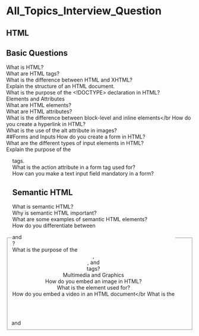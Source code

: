 # All_Topics_Interview_Question
## HTML
## Basic Questions
What is HTML? </br>
What are HTML tags?</br>
What is the difference between HTML and XHTML?</br>
Explain the structure of an HTML document.</br>
What is the purpose of the <!DOCTYPE> declaration in HTML?</br>
Elements and Attributes</br>
What are HTML elements?</br>
What are HTML attributes?</br>
What is the difference between block-level and inline elements</br
How do you create a hyperlink in HTML?</br>
What is the use of the alt attribute in images?</br>
##Forms and Inputs
How do you create a form in HTML?</br>
What are the different types of input elements in HTML?</br>
Explain the purpose of the <fieldset> and <legend> tags.</br>
What is the action attribute in a form tag used for?</br>
How can you make a text input field mandatory in a form?</br>
## Semantic HTML</br>
What is semantic HTML?</br>
Why is semantic HTML important?</br>
What are some examples of semantic HTML elements?</br>
How do you differentiate between <div> and <section>?</br>
What is the purpose of the <header>, <nav>, and <footer> tags?</br>
Multimedia and Graphics</br>
How do you embed an image in HTML?</br>
What is the <canvas> element used for?</br>
How do you embed a video in an HTML document</br
What is the <audio> element used for?</br>
How do you use the <svg> tag?</br>
## Advanced Topics
What is the purpose of the data-* attributes in HTML5?</br>
Explain the difference between localStorage and sessionStorage</br
What are web workers?</br>
What is the contenteditable attribute?</br>
How do you make an HTML element draggable?</br>
## Best Practices
How do you ensure your HTML is accessible?</br>
What are some common SEO best practices for HTML?</br>
How can you optimize HTML for performance?</br>
What is the purpose of meta tags in HTML?</br>
How do you handle browser compatibility issues in HTML?</br>
## HTML5 Specific Questions
What are some new features introduced in HTML5?</br>
What is the <article> tag used for?</br>
Explain the purpose of the <aside> element.</br>
What is the difference between the <b> and <strong> tags?</br>
What is the difference between the <i> and <em> tags?</br>
# CSS Interview Questions

## Basic Questions
What is CSS?</br>
What is the purpose of CSS?</br>
How do you link a CSS file to an HTML document?</br>
What are the different ways to apply CSS to a web page?</br>
What is the difference between inline, internal, and external CSS?</br>
## Selectors
What are CSS selectors?</br>
Explain the difference between class selectors and ID selectors</br>.
What is a descendant selector?</br>
What are pseudo-classes and pseudo-elements?</br>
How do attribute selectors work?</br>
## Box Model
What is the CSS box model?</br>
What are the properties that make up the box model?</br>
Explain the difference between margin and padding.</br>
How do you center a block element horizontally?</br>
What is the box-sizing property?</br>
## Layouts
What is the difference between display: block and display: inline?</br>
What is the float property, and how does it work?</br>
What is Flexbox?</br>
How does CSS Grid Layout work?</br>
How do you create a two-column layout using CSS?</br>
## Positioning
What are the different types of positioning in CSS?</br>
Explain the difference between relative, absolute, fixed, and sticky positioning.</br>
How do you make an element stick to the top of the page when you scroll?</br>
What is the z-index property?</br>
How can you center an element vertically and horizontally?</br>
## Styling Text
How do you change the font of an element?</br>
What is the line-height property?</br>
How do you apply bold and italic styles to text?</br>
What is the text-transform property used for?</br>
How do you create a drop shadow for text?</br>
## Colors and Backgrounds
How do you set the background color of an element?</br>
What is the difference between RGB and HEX color codes?</br>
How do you apply a background image to an element?</br>
What is the background-size property?</br>
How do you create a gradient background?</br>
## Responsive Design
What is responsive design?</br>
How do you make a website responsive?</br>
What are media queries?</br>
How do you create a mobile-first design?</br>
What is the viewport meta tag, and why is it important?</br>
## Animations and Transitions
What are CSS transitions?</br>
How do you create a CSS animation?</br>
What is the transform property?</br>
How do you create a hover effect using CSS?</br>
What are keyframes in CSS animations?</br>
## Advanced Topics
What are CSS preprocessors?</br>
How do you use variables in CSS?</br>
What is the difference between rem and em units?</br>
What are CSS custom properties (CSS variables)?</br>
How do you implement a CSS reset?</br>
## Best Practices
What is BEM (Block Element Modifier) methodology?</br>
How do you optimize CSS for performance?</br>
What are some best practices for writing maintainable CSS?</br>
What are some common CSS hacks or workarounds for browser compatibility issues?</br>
How do you debug CSS issues?</br>
# JavaScript Interview Questions


## Basic Questions
What is JavaScript?</br>
What are the different data types in JavaScript?</br>
Explain the difference between var, let, and const.</br>
What is null and undefined in JavaScript?</br>
What are JavaScript functions?</br>
Operators and Control Flow</br>
What are the different types of operators in JavaScript?</br>
How do you write conditional statements in JavaScript?</br>
What are loops in JavaScript? Name the different types.</br>
Explain the switch statement in JavaScript.</br>
What is the ternary operator?
## Functions
What is the difference between function declarations and function expressions?</br>
What are arrow functions?</br>
What is a higher-order function?</br>
What is a callback function?</br>
Explain the concept of closures in JavaScript.</br>
## Objects and Arrays
What are objects in JavaScript?</br>
How do you create an object in JavaScript?</br>
What are arrays in JavaScript?</br>
How do you add and remove elements from an array?</br>
Explain the difference between map(), filter(), and reduce() methods on arrays.</br>
## DOM Manipulation
What is the DOM?</br>
How do you select an HTML element in JavaScript?</br>
How do you change the content of an HTML element using JavaScript?</br>
What is event delegation?</br>
How do you add and remove event listeners in JavaScript?</br>
## Asynchronous JavaScript
What is asynchronous programming in JavaScript?</br>
Explain the concept of callbacks in asynchronous JavaScript.</br>
What are Promises in JavaScript?</br>
What is async/await in JavaScript?</br>
Explain the event loop in JavaScript.</br>
## Error Handling
How do you handle errors in JavaScript?</br>
What is a try...catch block?</br>
How do you throw an error in JavaScript?</br>
What is the finally block in JavaScript?</br>
What is the purpose of the Error object in JavaScript?</br>
## Advanced Topics
What is hoisting in JavaScript?</br>
Explain the concept of this in JavaScript.</br>
What are prototypes in JavaScript?</br>
What is the difference between == and ===?</br>
What is the purpose of the bind(), call(), and apply() methods?</br>
## ES6 and Beyond
What are the new features introduced in ES6?</br>
What are template literals in JavaScript?</br>
What are default parameters in JavaScript?</br>
Explain destructuring assignment in JavaScript.</br>
What are modules in JavaScript?</br>
Best Practices and Design Patterns</br>
What is the module pattern in JavaScript?</br>
What is the singleton pattern in JavaScript?</br>
Explain the observer pattern in JavaScript.</br>
What are IIFEs (Immediately Invoked Function Expressions)?</br>
What are some best practices for writing clean and maintainable JavaScript code?</br>
## Miscellaneous
What is strict mode in JavaScript, and how do you enable it?</br>
What are the differences between localStorage, sessionStorage, and cookies?</br>
What are Web Workers in JavaScript?</br>
Explain the concept of memoization in JavaScript.</br>
What is the use of JSON.stringify() and JSON.parse()?</br>
#  React Js Interview Questions

## Basic Questions
What is React?</br>
What are the main features of React?</br>
What is JSX?</br>
What are components in React?</br>
Explain the difference between functional and class components.</br>
State and Props</br>
What is the difference between state and props in React?</br>
How do you set state in a React component?</br>
What is the purpose of the setState method?</br>
How do you pass data from a parent component to a child component?</br>
Can you explain the concept of "lifting state up"?</br>
## Lifecycle Methods
What are lifecycle methods in React?</br>
List and explain the lifecycle methods of a class component.</br>
What is the purpose of componentDidMount?</br>
What is the purpose of componentWillUnmount?</br>
How do you trigger a re-render in a class component?</br>
## Hooks
What are React hooks?</br>
Explain the useState hook.</br>
Explain the useEffect hook.</br>
What is the useContext hook used for?</br>
How do you create a custom hook in React?</br>
## Event Handling
How do you handle events in React?</br>
What is the difference between handling events in React and in HTML?</br>
How do you pass parameters to an event handler in React?</br>
What are synthetic events in React?</br>
How do you prevent the default behavior of an event in React?</br>
## Forms
How do you handle form inputs in React?</br>
What is controlled and uncontrolled components in React?</br>
How do you manage form state in React?</br>
How do you handle form validation in React?</br>
What is the useRef hook, and how is it used with forms?</br>
## Routing
What is React Router?</br>
How do you set up routing in a React application?</br>
What are the Link and NavLink components used for in React Router?</br>
How do you handle nested routes in React Router?</br>
What is the difference between client-side routing and server-side routing?</br>
## State Management
What are the different ways to manage state in a React application?</br>
What is Context API, and how is it used?</br>
What is Redux?</br>
How do you set up Redux in a React application?</br>
What is the purpose of mapStateToProps and mapDispatchToProps in Redux?</br>
## Performance Optimization
 How do you optimize the performance of a React application</br>
What is React's reconciliation process?</br>
How do you use React's memo function?</br>
What is the purpose of the shouldComponentUpdate lifecycle method</br>?
How do you optimize re-renders in React using hooks?</br>
## Advanced Topics
What is server-side rendering (SSR) in React?</br>
What is Next.js, and how is it related to React?</br>
What is code splitting in React?</br>
How do you implement lazy loading in React?</br>
What are higher-order components (HOCs) in React?</br>
## Testing
How do you test React components?</br>
What is Jest, and how is it used in testing React applications?</br>
What is the react-testing-library?</br>
How do you write snapshot tests for React components?</br>
What are the differences between unit tests, integration tests, and end-to-end tests in the context of React applications?</br>
## Miscellaneous
What are fragments in React?</br>
What is the purpose of the key attribute in React lists?</br>
How do you handle errors in React components?</br>
What is the difference between createElement and JSX?</br>
How do you handle asynchronous operations in React using hooks?</br>
# Node Js Interview Questions

## Basic Questions
What is Node.js?</br>
What are the main features of Node.js?</br>
What is the V8 engine in the context of Node.js?</br>
Explain the event-driven architecture of Node.js.</br>
What is the difference between Node.js and JavaScript in the browser?</br>
 ## Modules and NPM
What are Node.js modules?</br>
What is the difference between local and global modules in Node.js?</br>
How do you create a module in Node.js?</br>
What is npm (Node Package Manager)?</br>
How do you install a package using npm?</br>
## Asynchronous Programming
What are callbacks in Node.js?</br>
What is callback hell, and how do you avoid it?</br>
What are Promises in Node.js?</br>
What is async/await, and how is it used in Node.js?</br>
What is the event loop in Node.js?</br>
## File System
How do you read a file in Node.js?</br>
How do you write to a file in Node.js?</br>
What is the difference between synchronous and asynchronous methods in the fs module?</br>
How do you delete a file in Node.js?</br>
How do you create and remove directories in Node.js?</br>
HTTP and Web Servers</br>
How do you create a basic HTTP server in Node.js?</br>
How do you handle HTTP requests and responses in Node.js?</br>
What is the purpose of the http module in Node.js?</br>
How do you handle routing in a Node.js application?</br>
What are middleware functions in the context of a web server?</br>
## Express.js
What is Express.js?</br>
How do you create a basic Express.js application?</br>
What is middleware in Express.js?</br>
How do you handle routing in Express.js?</br>
How do you handle errors in an Express.js application?</br>
## Database Interaction
How do you connect to a MongoDB database using Node.js?</br>
What is Mongoose in the context of Node.js?</br>
How do you perform CRUD operations using Mongoose?</br>
How do you connect to a SQL database in Node.js?</br>
What is the difference between NoSQL and SQL databases?</br>
## Authentication and Security
How do you implement user authentication in a Node.js application?</br>
What is JWT (JSON Web Token), and how is it used?</br>
How do you hash passwords in Node.js?</br>
What are some common security practices in Node.js applications?</br>
How do you prevent SQL injection in a Node.js application?</br>
## Real-time Applications
What is WebSocket, and how is it used in Node.js?</br>
How do you implement real-time communication in a Node.js application?</br>
What is Socket.IO, and how is it used?</br>
How do you handle real-time events in a Node.js application?</br>
What are some use cases for real-time applications?</br>
 ## Testing</br>
How do you test a Node.js application?</br>
What is Mocha, and how is it used for testing?</br>
What is Chai, and how is it used in testing?</br>
How do you write unit tests for a Node.js application?</br>
What is the purpose of integration testing in Node.js?</br>
## Deployment and Scaling
How do you deploy a Node.js application?</br>
What is PM2, and how is it used in Node.js?</br>
How do you use Docker with Node.js?</br>
What are some best practices for scaling a Node.js application?</br>
How do you manage environment variables in a Node.js application?</br>
## Advanced Topics
What is clustering in Node.js?</br>
How do you handle child processes in Node.js?</br>
What is the Buffer class in Node.js?</br>
What is the purpose of the Stream module in Node.js?</br>
What are some common design patterns used in Node.js applications?</br>
# Express Js Interview Questions

## Basic Questions
What is Express.js?</br>
What are the main features of Express.js?</br>
How do you create a basic Express.js application?</br>
What is middleware in Express.js?</br>
What are some common use cases for Express.js?</br>
## Routing
How do you handle routing in Express.js?</br>
What is the difference between app.get() and app.post() methods?</br>
How do you define route parameters in Express.js?</br>
What are route handlers in Express.js?</br>
How do you handle 404 errors in Express.js?</br>
## Middleware
What is the purpose of middleware in Express.js?</br>
How do you create custom middleware in Express.js?</br>
What is the order of middleware execution in Express.js?</br>
What are some common built-in middleware functions in Express.js?</br>
How do you use third-party middleware in an Express.js application?</br>
## Request and Response
How do you access query parameters in Express.js?</br>
How do you access URL parameters in Express.js?</br>
How do you handle form data in Express.js?</br>
What is the req object in Express.js?</br>
What is the res object in Express.js?</br>
## Static Files
How do you serve static files in Express.j</br>?
What is the purpose of the express.static middleware?</br>
How do you set up a static directory in an Express.js application?</br>
Can you serve multiple static directories in Express.js?</br>
How do you handle file uploads in Express.js?</br>
## Template Engines
What is a template engine in the context of Express.js?</br>
How do you use a template engine in Express.js?</br>
What are some popular template engines compatible with Express.js?</br>
How do you render HTML views using a template engine in Express.js?</br>
What is the purpose of the res.render method in Express.js?</br>
## Error Handling
How do you handle errors in an Express.js application?</br>
What is the default error handler in Express.js?</br>
How do you create a custom error handler in Express.js?</br>
How do you handle asynchronous errors in Express.js?</br>
What are the benefits of centralized error handling in Express.js?</br>
## Security
What are some common security practices in Express.js applications?</br>
How do you handle authentication in Express.js?</br>
What is the helmet middleware, and how does it help with security?</br>
How do you handle CSRF protection in Express.js?</br>
What is CORS, and how do you handle it in Express.js?</br>
## Sessions and Cookies
How do you manage sessions in an Express.js application?</br>
What is the express-session middleware?</br>
How do you set and get cookies in Express.js?</br>
What is the cookie-parser middleware?</br>
How do you handle session storage in Express.js?</br>
## Advanced Topics
What is the next function in Express.js middleware?</br>
How do you use routers in Express.js?</br>
What are sub-apps in Express.js, and how do you use them?</br>
How do you use the body-parser middleware in Express.js?</br>
What is the morgan middleware, and how is it used?</br>
## Testing
How do you test an Express.js application?</br>
What are some common testing frameworks for Express.js?</br>
How do you write unit tests for Express.js routes?</br>
How do you mock dependencies in Express.js tests?</br>
What is the purpose of integration testing in Express.js applications?</br>
## Deployment and Scaling
How do you deploy an Express.js application?</br>
What are some common hosting platforms for Express.js applications?</br>
How do you use PM2 with Express.js?</br>
What are some best practices for scaling an Express.js application?</br>
How do you manage environment variables in an Express.js application?</br>
# MongoDb Interview Questions

## Basic Questions
What is MongoDB?</br>
What are the main features of MongoDB?</br>
What is a document in MongoDB?</br>
What is a collection in MongoDB?</br>
What is the difference between a document and a collection in MongoDB?</br>
## Data Modeling
How is data stored in MongoDB?</br>
What is the BSON format?</br>
What are the advantages of using a schema-less database like MongoDB?</br>
How do you model relationships in MongoDB?</br>
What is the difference between embedding and referencing documents in MongoDB?</br>
## CRUD Operations
How do you insert a document into a collection in MongoDB?</br>
How do you retrieve documents from a MongoDB collection?</br>
How do you update documents in a MongoDB collection?</br>
How do you delete documents from a MongoDB collection?</br>
What are the differences between insertOne, insertMany, findOne, and find operations?</br>
## Indexing
What is an index in MongoDB?</br>
How do you create an index in MongoDB?</br>
What are the different types of indexes available in MongoDB?</br>
What is a compound index in MongoDB?</br>
How do indexes affect query performance in MongoDB?</br>
## Aggregation Framework
What is the aggregation framework in MongoDB?</br>
How do you use the $match stage in an aggregation pipeline?</br>
What is the purpose of the $group stage in an aggregation pipeline?</br>
How do you sort data using the aggregation framework in MongoDB?</br>
What are some common use cases for the aggregation framework in MongoDB?</br>
## Replication and Sharding
What is replication in MongoDB?</br>
What is a replica set in MongoDB?</br>
What is sharding in MongoDB?</br>
How do you configure sharding in MongoDB?</br>
What are the benefits of using sharding in MongoDB?</br>
## Transactions
What are transactions in MongoDB?</br>
How do you start a transaction in MongoDB?</br>
What is the purpose of the commitTransaction and abortTransaction commands?</br>
What are the limitations of transactions in MongoDB?</br>
How do transactions in MongoDB differ from those in relational databases?</br>
## Performance Tuning
How do you monitor performance in MongoDB?</br>
What are some common performance tuning techniques in MongoDB?</br>
How do you optimize query performance in MongoDB?</br>
What is the purpose of the explain method in MongoDB?</br>
How do you handle large datasets in MongoDB?</br>
## Security
How do you enable authentication in MongoDB?</br>
What is role-based access control (RBAC) in MongoDB?</br>
How do you create a user in MongoDB?</br>
What are some best practices for securing a MongoDB deployment?</br>
How do you enable SSL/TLS encryption in MongoDB?</br>
## Backup and Recovery
How do you back up a MongoDB database?</br>
What is the mongodump command, and how is it used?</br>
How do you restore a MongoDB database from a backup?</br>
What is the mongorestore command, and how is it used?</br>
What are some best practices for backup and recovery in MongoDB?</br>
## Advanced Topics
What is GridFS in MongoDB?</br>
How do you use GridFS to store large files in MongoDB?</br>
What is the change streams feature in MongoDB?</br>
How do you use change streams to watch for changes in a MongoDB collection?</br>
What are the advantages of using the change streams feature in MongoDB?</br>
## Miscellaneous
What is the MongoDB Atlas?</br>
How do you deploy a MongoDB cluster on the cloud?</br>
What are the differences between MongoDB Community Edition and MongoDB Enterprise Edition?</br>
What is the purpose of the mongos command in a sharded cluster?</br>
How do you migrate data from a relational database to MongoDB?</br>
# TAilwind CSS Interview Questions
## Basic Questions</br>
What is Tailwind CSS?</br>
How does Tailwind CSS differ from traditional CSS frameworks like Bootstrap</br>
What are utility-first CSS classes?</br>
How do you install Tailwind CSS in a project?</br>
What is the purpose of the tailwind.config.js file?</br>
## Utility Classes
How do you apply utility classes to an element in Tailwind CSS?</br>
What are some common utility classes for spacing (margin and padding) in Tailwind CSS?</br>
How do you handle typography using Tailwind CSS?</br>
What are some common utility classes for layout (e.g., flex, grid) in Tailwind CSS?</br>
How do you apply responsive design using Tailwind CSS?</br>
Configuration and Customization</br>
How do you customize the default theme in Tailwind CSS?</br>
What is the extend key in the Tailwind CSS configuration file?</br>
How do you add custom colors to your Tailwind CSS project?</br>
How do you customize breakpoints in Tailwind CSS?</br>
What are plugins in Tailwind CSS, and how do you use them?</br>
## Purging Unused CSS</br>
What is the purpose of purging unused CSS in Tailwind CSS?</br>
How do you configure the purge option in Tailwind CSS?</br>
What are the benefits of purging unused CSS?</br>
How does the purge option help in optimizing the final CSS file size?</br>
What are some common issues you might face when purging CSS, and how do you resolve them?</br>
## Advanced Concepts
What are variant modifiers in Tailwind CSS?</br>
How do you create custom variants in Tailwind CSS?</br>
How do you handle pseudo-class variants like :hover and :focus in Tailwind CSS?</br>
What are state variants, and how do you use them in Tailwind CSS?</br>
How do you apply dark mode in Tailwind CSS?</br>
Integration with JavaScript Frameworks</br>
How do you use Tailwind CSS with React?</br>
How do you use Tailwind CSS with Vue.js?</br>
How do you use Tailwind CSS with Angular?</br>
How do you handle conditional styling with Tailwind CSS in JavaScript frameworks?</br>
What are the benefits of using Tailwind CSS in a component-based architecture?</br>
## Best Practices
What are some best practices for structuring your HTML when using Tailwind CSS?</br>
How do you handle complex UI components with Tailwind CSS?</br>
How do you maintain readability and manage long class lists in Tailwind CSS?</br>
What are some strategies for theming with Tailwind CSS?</br>
How do you approach responsive design best practices with Tailwind CSS?</br>
Troubleshooting and Debugging</br>
How do you debug issues with Tailwind CSS not applying styles correctly?</br>
What are some common issues when upgrading Tailwind CSS versions, and how do you handle them?</br>
How do you resolve conflicts with other CSS libraries or frameworks when using Tailwind CSS?</br>
What are some strategies for troubleshooting purging issues in Tailwind CSS?</br>
How do you ensure cross-browser compatibility with Tailwind CSS?</br>
Performance and Optimization</br>
How do you optimize the build size of your Tailwind CSS project?</br>
What are the benefits of using a utility-first approach in terms of performance?</br>
How do you use the JIT (Just-In-Time) mode in Tailwind CSS, and what are its advantages?</br>
How does the JIT mode differ from the traditional mode in Tailwind CSS?</br>
What are some best practices for ensuring performance with Tailwind CSS in large projects?</br>
## Miscellaneous
What are some common Tailwind CSS plugins, and how do they enhance functionality?</br>
How do you handle CSS-in-JS with Tailwind CSS?</br>
How do you document and share Tailwind CSS styles across different projects?</br>
What are the benefits and drawbacks of using a utility-first CSS framework like Tailwind CSS?</br>
How do you convince a team to adopt Tailwind CSS over other CSS frameworks or methodologies?</br>
# Core Java Interview Questions

## Basic Concepts
What is Java?</br>
What are the main features of Java?</br>
What is the Java Virtual Machine (JVM)?</br>
What is the Java Runtime Environment (JRE)?</br>
What is the Java Development Kit (JDK)?</br>
What is the difference between JDK, JRE, and JVM?</br>
## Data Types and Variables
What are the different data types in Java?</br>
What is the difference between primitive and reference data types in Java?</br>
How do you declare a variable in Java?</br>
What are the default values of the primitive data types in Java?</br>
Operators and Control Flow</br>
What are the different types of operators in Java?</br>
What is the difference between == and equals() in Java?</br>
What is the ternary operator in Java, and how is it used?</br>
What are the different control flow statements in Java?</br>
What is the difference between break and continue statements?</br>
## Object-Oriented Programming
What is Object-Oriented Programming (OOP)?</br>
What are the four main principles of OOP?</br>
What is a class in Java?</br>
What is an object in Java?</br>
What is the difference between a class and an object?</br>
## Inheritance
What is inheritance in Java?</br>
What is the difference between single inheritance and multiple inheritance?</br>
What is the super keyword in Java?</br>
What is method overriding in Java?</br>
What is the difference between method overloading and method overriding?</br>
## Polymorphism
What is polymorphism in Java?</br>
What is the difference between compile-time polymorphism and runtime polymorphism?</br>
How do you achieve polymorphism in Java?</br>
What is the instanceof keyword in Java?</br>
What is dynamic method dispatch in Java?</br>
## Encapsulation
What is encapsulation in Java?</br>
How do you achieve encapsulation in Java?</br>
What are the benefits of encapsulation?</br>
What is the difference between a private, protected, and public access modifier?</br>
What is a getter and setter method in Java?</br>
## Abstraction
What is abstraction in Java?</br>
What is an abstract class in Java?</br>
What is an interface in Java?</br>
What is the difference between an abstract class and an interface?</br>
How do you implement abstraction in Java?</br>
## Exception Handling
What is an exception in Java?</br>
What is the difference between a checked exception and an unchecked exception?</br>
What are the five keywords used in exception handling?</br>
What is the finally block in Java?</br>
What is a custom exception in Java?</br>
## Collections Framework
What is the Java Collections Framework?</br>
What is the difference between ArrayList and LinkedList?</br>
What is the difference between HashSet and TreeSet?</br>
What is the difference between HashMap and TreeMap?</br>
What is an iterator in Java?</br>
## Threads and Concurrency
What is a thread in Java?</br>
What is the difference between a process and a thread?</br>
How do you create a thread in Java?</br>
What is the synchronized keyword in Java?</br>
What is the difference between wait() and sleep() methods in Java?</br>
## Input and Output
What is the Java I/O (Input/Output) API?</br>
What is the difference between byte streams and character streams in Java?</br>
How do you read and write files in Java?</br>
What is the Serializable interface in Java?</br>
What is the BufferedReader class in Java?</br>
## Java 8 Features
What are the main features introduced in Java 8?</br>
What is a lambda expression in Java?</br>
What is the Stream API in Java?</br>
What is a functional interface in Java?</br>
What is the Optional class in Java?</br>
## Miscellaneous
What is the String class in Java?</br>
What is the difference between String, StringBuilder, and StringBuffer?</br>
What is the hashCode() method in Java?</br>
What is the equals() method in Java?</br>
What is the purpose of the final keyword in Java?</br>
## Advanced Topics
What is reflection in Java?</br>
What is the Java Memory Model?</br>
What is garbage collection in Java?</br>
What is the difference between System.out, System.err, and System.in?</br>
What is the volatile keyword in Java?</br>
# OS Interview Questions

## Basic Concepts
What is an operating system?</br>
What are the main functions of an operating system?</br>
What are the different types of operating systems?</br>
What is a kernel, and what are its types?</br>
What is the difference between a monolithic kernel and a microkernel?</br>
## Processes and Threads</br>
What is a process in an operating system?</br>
What is the difference between a process and a thread?</br>
What are the different states of a process?</br>
What is a process control block (PCB)?</br>
What is context switching?</br>
## CPU Scheduling</br>
What is CPU scheduling, and why is it important?</br>
What are the different types of CPU scheduling algorithms?</br>
What is the difference between preemptive and non-preemptive scheduling?</br>
How does the Round Robin scheduling algorithm work?</br>
What is priority scheduling, and how does it handle priority inversion?</br>
## Synchronization
What is process synchronization, and why is it needed?</br>
What is a critical section?</br>
What are semaphores, and how are they used for synchronization?</br>
What is a deadlock, and what are the necessary conditions for a deadlock to occur?</br>
What are some methods for handling deadlocks?</br>
## Memory Management
What is memory management in an operating system?</br>
What is the difference between physical and virtual memory?</br>
What is paging, and how does it work?</br>
What is segmentation in memory management?</br>
What is a page replacement algorithm?</br>
What is the difference between first-fit, best-fit, and worst-fit memory allocation strategies?</br>
## File Systems
What is a file system, and what are its functions?</br>
What are the different types of file systems?</br>
What is the difference between a file and a directory?</br>
What are the different file allocation methods?</br>
What is a inode, and what is its role in a file system?</br>
## Input/Output Management
What is I/O management in an operating system?</br>
What is the role of device drivers in an operating system?</br>
What are the different types of I/O devices?</br>
 What is the difference between synchronous and asynchronous I/O</br>
What is a buffer, and why is buffering used in I/O management?</br>
## Security and Protection
What is the difference between security and protection in an operating system?</br>
What are the common security threats to an operating system?</br>
What is access control, and how is it implemented in an operating system?</br>
What is the role of authentication in system security?</br>
What are the different types of malware, and how do they affect an operating system?</br>
## Advanced Topics
What is virtual memory, and how is it implemented?</br>
What is a system call, and how does it work?</br>
What is the difference between user mode and kernel mode?</br>
What is a hypervisor, and what role does it play in virtualization?</br>
What are containers, and how do they differ from virtual machines?</br>
## Distributed Systems
What is a distributed operating system?</br>
What are the advantages and challenges of distributed systems?</br>
What is the role of middleware in a distributed system?</br>
What are the different types of distributed system architectures?</br>
What is the difference between a distributed system and a parallel system?</br>
## Miscellaneous
What is the difference between a shell and a kernel?</br>
What is the difference between an interrupt and a trap?</br>
What is a bootloader, and what role does it play in an operating system?</br>
What is the difference between multitasking, multiprogramming, and multiprocessing?</br>
What are real-time operating systems (RTOS), and what are their key characteristics?</br>
## Practical Questions
How do you find out the process ID (PID) of a running process in Linux?</br>
How do you kill a process in Unix/Linux?</br>
What are some common commands to check system resource usage in Unix/Linux?</br>
How do you change file permissions in Unix/Linux?</br>
# DBMS Interview Questions

## Basic Concepts
What is a Database Management System (DBMS)?</br>
What are the main functions of a DBMS?</br>
What are the different types of DBMS architectures?</br>
What is the difference between DBMS and RDBMS?</br>
What is a database schema?</br>
## Relational Model
What is the relational model in DBMS?</br>
What are relations (tables) in the context of a relational database?</br>
What are attributes (columns) and tuples (rows) in a relational database?</br>
What is a primary key, and why is it important?</br>
What is a foreign key, and how is it used to establish relationships between tables?</br>
## SQL (Structured Query Language)
What is SQL, and what are its main components?</br>
What are the different types of SQL commands?</br>
What is the difference between SELECT, INSERT, UPDATE, and DELETE commands?</br>
How do you use GROUP BY and ORDER BY clauses in SQL?</br>
What are SQL joins, and what are the different types?</br>
## Normalization
What is normalization, and why is it important in DBMS?</br>
What are the different normal forms (1NF, 2NF, 3NF, BCNF, 4NF, 5NF)?</br>
How do you achieve normalization in a database schema?</br>
What are the benefits of normalization?</br>
What is denormalization, and when would you use it?</br>
## Indexing and Performance Tuning
What is indexing, and how does it improve query performance?</br>
What are the different types of indexes in DBMS?</br>
How do you create and manage indexes in a database?</br>
What factors would you consider when designing indexes?</br>
What is query optimization, and how is it achieved in DBMS?</br>
## Transaction Management
What is a transaction in DBMS?</br>
What are the ACID properties of a transaction?</br>
How do you ensure transaction atomicity, consistency, isolation, and durability?</br>
What is a deadlock, and how can it occur in transaction processing?</br>
How do you handle concurrency control in DBMS?</br>
## Data Integrity and Constraints</br>
What is data integrity in DBMS?</br>
What are the different types of integrity constraints?</br>
How do you enforce integrity constraints in a relational database?</br>
What is referential integrity, and how is it maintained?</br>
What is the purpose of using constraints in database design?</br>
# Backup and Recovery</br>
What is database backup, and why is it important?</br>
What are the different types of database backups?</br>
How do you perform a database restore operation?</br>
What are the strategies for database recovery after a failure?</br>
What is the role of a transaction log in database recovery?</br>
## Security and Authorization</br>
What are the common database security threats?</br>
How do you secure a database against unauthorized access?</br>
What is role-based access control (RBAC), and how is it implemented in DBMS?</br>
What is encryption, and how is it used to enhance database security?</br>
What are some best practices for database security and data privacy?</br>
## Distributed Databases</br>
What is a distributed database system?</br></br>
What are the advantages and challenges of distributed databases?</br>
What is data replication, and how is it managed in distributed databases?</br>
What is partitioning (sharding), and how does it improve scalability?</br>
How do you ensure data consistency and reliability in a distributed database environment?</br>
## NoSQL Databases
What are NoSQL databases, and how do they differ from traditional SQL databases?</br>
What are the different types of NoSQL databases (document, key-value, columnar, graph</br>
When would you choose a NoSQL database over a relational database?</br>
What are the advantages and disadvantages of using NoSQL databases?</br>
How do you handle data modeling and querying in NoSQL databases?</br>

##  Data Warehousing and OLAP
What is data warehousing, and how is it different from a regular database?</br>
What is OLAP (Online Analytical Processing)?</br>
What are the characteristics of a data warehouse?</br>
How do you design and build a data warehouse architecture?</br>
What are the benefits of using OLAP in decision support systems?</br>
## Big Data and Analytics
What is Big Data, and how does it impact database management?</br>
What are the challenges of storing and processing Big Data in traditional databases?</br>
How do NoSQL databases and distributed computing platforms handle Big Data?</br>
What is the role of Hadoop and Spark in Big Data processing?</br>
How do you integrate traditional databases with Big Data technologies?</br>
## Cloud Databases
What are cloud databases, and how do they differ from on-premises databases?</br>
What are the benefits and challenges of using cloud databases?</br>
What are some popular cloud database services (AWS RDS, Azure SQL Database, Google Cloud Spanner)?</br>
How do you migrate databases to the cloud?</br>
What are some best practices for managing and securing databases in the cloud?</br>
## Miscellaneous
What is the role of a DBA (Database Administrator)?</br>
How do you monitor and optimize database performance?</br>
What are the differences between a database backup and a database replica?</br>
What are the trends and future directions in database management systems?</br>
How do you choose the right database technology for a specific application or use case?</br>
# Comput Network Interview Questions

## Basic Concepts
What is a computer network?</br>
What are the different types of networks?</br>
What is the OSI model, and what are its layers?</br>
What is TCP/IP, and how does it relate to the OSI model?</br>
What are the main functions of a network protocol?</br>
## Network Topologies
What is a network topology, and what are the different types?</br>
What is the difference between a star topology and a mesh topology?</br>
What is a bus topology, and where is it commonly used?</br>
What is a ring topology, and how does it work?</br>
What factors influence the choice of network topology for a given scenario?</br>
## Network Devices
What are the essential network devices?</br>
What is the role of a router in a network?</br>
What is a switch, and how does it differ from a hub?</br>
What is a gateway, and when is it used?</br>
What is a modem, and what is its function in networking?</br>
## IP Addressing and Subnetting
What is an IP address, and how is it structured?</br>
What is the difference between IPv4 and IPv6?</br>
What is subnetting, and why is it used?</br>
How do you calculate subnet masks and subnet ranges?</br>
What are private IP addresses, and when are they used?</br>
## Routing and Switching
What is routing in networking?</br>
What are routing protocols, and what are some examples?</br>
What is static routing, and when would you use it?</br>
What is dynamic routing, and how does it differ from static routing?</br>
What is switching, and how does it work in a network?</br>
## Network Security
What are the common network security threats?</br>
How do you secure a network against unauthorized access?</br>
What is encryption, and how is it used in network security?</br>
What are firewalls, and what role do they play in network security?</br>
What is VPN (Virtual Private Network), and how does it enhance network security?</br>
## Wireless Networking</br>
What is wireless networking, and how does it differ from wired networking?</br>
What are the different types of wireless networks (Wi-Fi, Bluetooth, Cellular)?</br>
What are the challenges of securing wireless networks?</br>
What is the IEEE 802.11 standard, and what does it define?</br>
How do you optimize performance in a wireless network?</br>
## Network Protocols
What are network protocols, and why are they important?</br>
What is TCP (Transmission Control Protocol), and how does it ensure reliable data delivery?</br>
What is UDP (User Datagram Protocol), and when is it used?</br>
What is ICMP (Internet Control Message Protocol), and what are its uses?</br>
What is DNS (Domain Name System), and how does it work?</br>
## Network Performance Optimization
How do you measure network performance?</br>
What are the common factors that affect network performance?</br>
What is Quality of Service (QoS), and how does it improve network performance?</br>
What is bandwidth, and how is it different from throughput?</br>
What are some techniques for optimizing network traffic?</br>
## Network Troubleshooting
What are the steps involved in network troubleshooting?</br>
How do you diagnose network connectivity issues?</br>
What are some common tools used for network troubleshooting?</br>
What are the symptoms and causes of network latency?</br>
How do you handle network congestion and packet loss?</br>
## Cloud Networking
What is cloud networking, and how does it differ from traditional networking?</br>
What are the benefits and challenges of cloud networking?</br>
What are some popular cloud networking services (AWS VPC, Azure Virtual Network, Google Cloud VPC)?</br>
How do you configure and manage networking in a cloud environment?</br>
What are some best practices for securing cloud networks?</br>
Software-Defined Networking (SDN)</br>
What is SDN (Software-Defined Networking), and how does it work?</br>
What are the advantages of SDN over traditional networking approaches?</br>
What is OpenFlow, and what role does it play in SDN?</br>
How do you implement SDN in a network infrastructure?</br>
What are some use cases for SDN in modern network architectures?</br>
## Emerging Technologies
What are some emerging trends in computer networking?</br>
What is the Internet of Things (IoT), and how does it impact networking?</br>
What is 5G technology, and what opportunities does it present for networking?</br>
How do you handle security challenges in IoT networks?</br>
What role does artificial intelligence (AI) play in network management and optimization?</br>
## Miscellaneous
What is the difference between a LAN and a WAN?</br>
What is a VPN concentrator, and how does it function?</br>
What is network monitoring, and why is it important?</br>
What are some best practices for designing a scalable network architecture?</br>
How do you stay updated with the latest developments in computer networking?</br>
# Software Engineering interview Questions</br>

## Basic Concepts
What is software engineering?</br>
What are the key differences between software engineering and programming?</br>
What is the software development life cycle (SDLC), and what are its phases?</br>
What is the difference between Waterfall and Agile software development methodologies?</br>
What are the principles of Agile development, and how do they promote iterative development?</br>
## Requirements Engineering
What is requirements engineering, and why is it important in software development?</br>
What are functional and non-functional requirements?</br>
How do you gather and prioritize requirements from stakeholders?</br>
What is the difference between validation and verification of requirements?</br>
How do you handle changing requirements during a project?</br>
## Software Design
What is software design, and what are its key principles?</br>
What are the different architectural patterns in software design (MVC, Layered Architecture, Microservices)?</br>
How do you document software design decisions and architectures?</br>
What is UML (Unified Modeling Language), and how is it used in software design?</br>
What are design patterns, and how do they facilitate reusable software design?</br>
## Coding and Implementation
What are coding standards, and why are they important?</br>
What is refactoring, and when should you refactor code?</br>
How do you ensure code quality and maintainability?</br>
What is version control, and how does it support collaborative software development?</br>
How do you conduct code reviews, and what are their benefits?</br>
## Testing
What is software testing, and why is it necessary?</br>
What are the different types of testing (unit testing, integration testing, system testing, acceptance testing)?</br>
What is test-driven development (TDD), and how does it work?</br>
 How do you create test cases and ensure comprehensive test coverage</br>
What is the difference between black-box and white-box testing?</br>
## Software Quality Assurance
What is software quality assurance (QA), and how does it differ from testing?</br>
What are the metrics used to measure software quality?</br>
How do you perform regression testing, and why is it important?</br>
What is continuous integration (CI), and how does it improve software quality?</br>
What are some best practices for ensuring software reliability and scalability?</br>
Software Maintenance and Evolution</br>
What is software maintenance, and why is it a crucial phase in SDLC?</br>
What are corrective, adaptive, and perfective maintenance?</br>
How do you manage software updates and versioning?</br>
What are some challenges of software evolution, and how do you address them?</br>
What role does documentation play in software maintenance and evolution?</br>
## Project Management
What is project management in the context of software engineering?</br>
What are the key responsibilities of a software project manager?</br>
How do you estimate project timelines and manage project risks?</br>
What is the difference between Agile and Scrum methodologies?</br>
How do you prioritize tasks and allocate resources in a software project?</br>
## Software Development Tools and Technologies</br>
What are the essential tools and IDEs used in software development?</br>
How do you choose the right programming language for a project?</br>
What are the advantages of using frameworks and libraries in software development?</br>
What role does DevOps play in modern software development practices?</br>
What are some emerging trends in software engineering tools and technologies?</br>
## Software Ethics and Legal Issues
What are the ethical considerations in software development?</br>
How do you ensure software complies with legal and regulatory requirements?</br>
What are intellectual property rights, and how do they apply to software?</br>
What are some common ethical dilemmas faced by software engineers?</br>
How do you promote ethical behavior and professionalism in software engineering?</br>
## Career Development and Industry Knowledge
What are the essential skills and qualities of a successful software engineer?</br>
How do you stay updated with the latest trends and advancements in software engineering?</br>
What are some challenges faced by software engineers in the industry today?</br>
How do you handle conflicts and communication challenges in a software development team?</br>
What are the different career paths available in software engineering, and how do you plan for career growth?</br>
</br>
